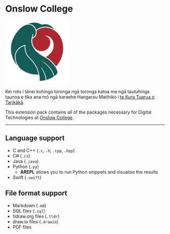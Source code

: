# Onslow College

![Onslow College Logo](img/onslow.png)

Kei roto i tēnei kohinga toronga ngā toronga katoa me ngā tautuhinga taunoa e tika ana mō ngā karaehe Hangarau Matihiko i [te Kura Tuarua o Tarikākā](https://www.onslow.school.nz/).

This extension pack contains all of the packages necessary for Digital Technologies at [Onslow College](https://www.onslow.school.nz/).

----

## Language support

- C and C++ (`.c`, `.h`; `.cpp`, `.hpp`)
- C# (`.cs`)
- Java (`.java`)
- Python (`.py`)
  - **AREPL** allows you to run Python snippets and visualise the results
- Swift (`.swift`)

## File format support

- Markdown (`.md`)
- SQL files (`.sql`)
- tldraw.org files (`.tldr`)
- draw.io files (`.drawio`)
- PDF files
